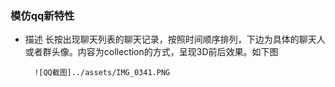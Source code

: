 ### 模仿qq新特性
* 描述
    长按出现聊天列表的聊天记录，按照时间顺序排列，下边为具体的聊天人或者群头像。内容为collection的方式，呈现3D前后效果。如下图
        
        
        ![QQ截图]../assets/IMG_0341.PNG
